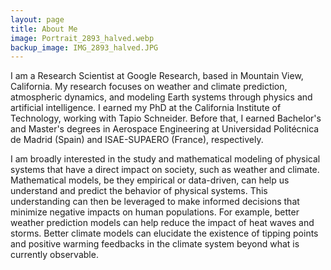 ```yaml
---
layout: page
title: About Me
image: Portrait_2893_halved.webp
backup_image: IMG_2893_halved.JPG
---
```


I am a Research Scientist at Google Research, based in Mountain View, California. My research focuses on weather and climate prediction, atmospheric dynamics, and modeling Earth systems through physics and artificial intelligence. I earned my PhD at the California Institute of Technology, working with Tapio Schneider. Before that, I earned Bachelor's and Master's degrees in Aerospace Engineering at Universidad Politécnica de Madrid (Spain) and ISAE-SUPAERO (France), respectively.

I am broadly interested in the study and mathematical modeling of physical systems that have a direct impact on society, such as weather and climate. Mathematical models, be they empirical or data-driven, can help us understand and predict the behavior of physical systems. This understanding can then be leveraged to make informed decisions that minimize negative impacts on human populations. For example, better weather prediction models can help reduce the impact of heat waves and storms. Better climate models can elucidate the existence of tipping points and positive warming feedbacks in the climate system beyond what is currently observable.
